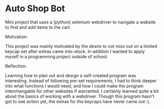 # Auto Shop Bot
Mini project that uses a [python] selenium webdriver to navigate a website to find and add items to the cart.

Motivation:

This project was mainly motivated by the desire to not miss out on a limited keycap set after extras came into-stock. In addition I wanted to apply myself in a programming project outside of school.

Reflection:

Learning how to plan out and design a self-created program was interesting. Instead of following pre-set requirements, I had to think deeper into what functions I would need, and how I could make the program interchangable for other websites if warranted. I certainly learned quite a bit about the basics of working with a webdriver. Though this program hasn't got to see action yet, the extras for the keycaps have never came out :(.

